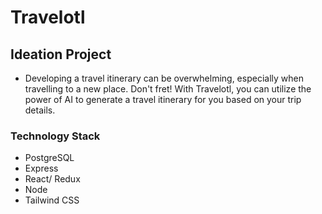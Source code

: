 # Travelotl

## Ideation Project
- Developing a travel itinerary can be overwhelming, especially when travelling to a new place. Don't fret! With Travelotl, you can utilize the power of AI to generate a travel itinerary for you based on your trip details.

### Technology Stack
- PostgreSQL
- Express
- React/ Redux
- Node
- Tailwind CSS
